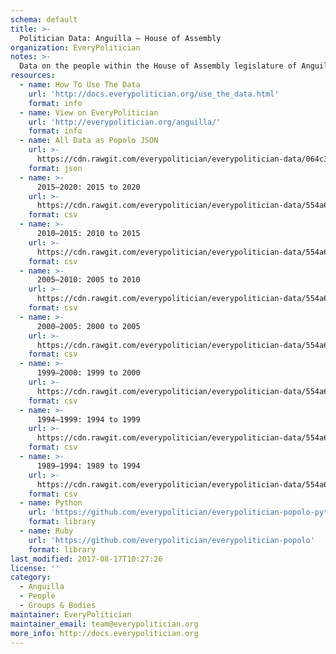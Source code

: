 ```yaml
---
schema: default
title: >-
  Politician Data: Anguilla — House of Assembly
organization: EveryPolitician
notes: >-
  Data on the people within the House of Assembly legislature of Anguilla.
resources:
  - name: How To Use The Data
    url: 'http://docs.everypolitician.org/use_the_data.html'
    format: info
  - name: View on EveryPolitician
    url: 'http://everypolitician.org/anguilla/'
    format: info
  - name: All Data as Popolo JSON
    url: >-
      https://cdn.rawgit.com/everypolitician/everypolitician-data/064c3204f10d702d2e65dbce5632c0b6f623c2bd/data/Anguilla/Assembly/ep-popolo-v1.0.json
    format: json
  - name: >-
      2015–2020: 2015 to 2020
    url: >-
      https://cdn.rawgit.com/everypolitician/everypolitician-data/554a6cb306153130ac5558e4c015471d63e57cb7/data/Anguilla/Assembly/term-2015.csv
    format: csv
  - name: >-
      2010–2015: 2010 to 2015
    url: >-
      https://cdn.rawgit.com/everypolitician/everypolitician-data/554a6cb306153130ac5558e4c015471d63e57cb7/data/Anguilla/Assembly/term-2010.csv
    format: csv
  - name: >-
      2005–2010: 2005 to 2010
    url: >-
      https://cdn.rawgit.com/everypolitician/everypolitician-data/554a6cb306153130ac5558e4c015471d63e57cb7/data/Anguilla/Assembly/term-2005.csv
    format: csv
  - name: >-
      2000–2005: 2000 to 2005
    url: >-
      https://cdn.rawgit.com/everypolitician/everypolitician-data/554a6cb306153130ac5558e4c015471d63e57cb7/data/Anguilla/Assembly/term-2000.csv
    format: csv
  - name: >-
      1999–2000: 1999 to 2000
    url: >-
      https://cdn.rawgit.com/everypolitician/everypolitician-data/554a6cb306153130ac5558e4c015471d63e57cb7/data/Anguilla/Assembly/term-1999.csv
    format: csv
  - name: >-
      1994–1999: 1994 to 1999
    url: >-
      https://cdn.rawgit.com/everypolitician/everypolitician-data/554a6cb306153130ac5558e4c015471d63e57cb7/data/Anguilla/Assembly/term-1994.csv
    format: csv
  - name: >-
      1989–1994: 1989 to 1994
    url: >-
      https://cdn.rawgit.com/everypolitician/everypolitician-data/554a6cb306153130ac5558e4c015471d63e57cb7/data/Anguilla/Assembly/term-1989.csv
    format: csv
  - name: Python
    url: 'https://github.com/everypolitician/everypolitician-popolo-python'
    format: library
  - name: Ruby
    url: 'https://github.com/everypolitician/everypolitician-popolo'
    format: library
last_modified: 2017-08-17T10:27:26
license: ''
category:
  - Anguilla
  - People
  - Groups & Bodies
maintainer: EveryPolitician
maintainer_email: team@everypolitician.org
more_info: http://docs.everypolitician.org
---
```

